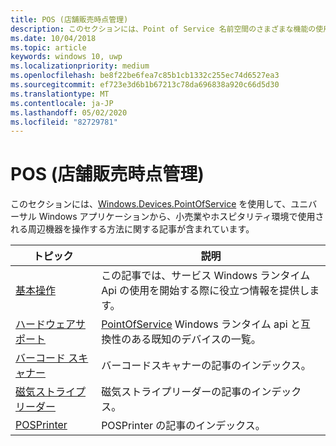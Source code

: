 ```yaml
---
title: POS (店舗販売時点管理)
description: このセクションには、Point of Service 名前空間のさまざまな機能の使用方法に関する記事が含まれます。
ms.date: 10/04/2018
ms.topic: article
keywords: windows 10, uwp
ms.localizationpriority: medium
ms.openlocfilehash: be8f22be6fea7c85b1cb1332c255ec74d6527ea3
ms.sourcegitcommit: ef723e3d6b1b67213c78da696838a920c66d5d30
ms.translationtype: MT
ms.contentlocale: ja-JP
ms.lasthandoff: 05/02/2020
ms.locfileid: "82729781"
---
```

# <a name="point-of-service"></a>POS (店舗販売時点管理)
このセクションには、[Windows.Devices.PointOfService](https://docs.microsoft.com/uwp/api/windows.devices.pointofservice) を使用して、ユニバーサル Windows アプリケーションから、小売業やホスピタリティ環境で使用される周辺機器を操作する方法に関する記事が含まれています。

| トピック | 説明 |
|------|------------|
| [基本操作](pos-basics.md) | この記事では、サービス Windows ランタイム Api の使用を開始する際に役立つ情報を提供します。 |
| [ハードウェアサポート](pos-device-support.md) | [PointOfService](https://docs.microsoft.com/uwp/api/Windows.Devices.PointOfService) Windows ランタイム api と互換性のある既知のデバイスの一覧。 |
| [バーコード スキャナー](pos-barcodescanner.md) | バーコードスキャナーの記事のインデックス。 |
| [磁気ストライプ リーダー](pos-magnetic-stripe-reader.md) | 磁気ストライプリーダーの記事のインデックス。
| [POSPrinter](pos-printer.md) | POSPrinter の記事のインデックス。 |